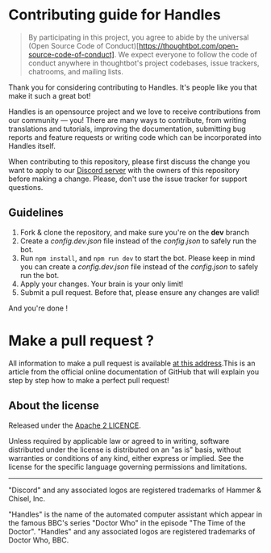 # Contributing guide for Handles

> By participating in this project, you agree to abide by the universal (Open Source Code of Conduct)[https://thoughtbot.com/open-source-code-of-conduct]. We expect everyone to follow the code of conduct anywhere in thoughtbot's project codebases, issue trackers, chatrooms, and mailing lists.

Thank you for considering contributing to Handles. It's people like you that make it such a great bot!

Handles is an opensource project and we love to receive contributions from our community — you! There are many ways to contribute, from writing translations and tutorials, improving the documentation, submitting bug reports and feature requests or writing code which can be incorporated into Handles itself.

When contributing to this repository, please first discuss the change you want to apply to our [Discord server](https://discord.gg/aYcxRR6) with the owners of this repository before making a change. Please, don't use the issue tracker for support questions. 


## Guidelines

1. Fork & clone the repository, and make sure you're on the **dev** branch
2. Create a *config.dev.json* file instead of the *config.json* to safely run the bot.
3. Run `npm install`, and `npm run dev` to start the bot. Please keep in mind you can create a *config.dev.json* file instead of the *config.json* to safely run the bot.
4. Apply your changes. Your brain is your only limit!
5. Submit a pull request. Before that, please ensure any changes are valid!

And you're done !


# Make a pull request ?

All information to make a pull request is available [at this address](https://help.github.com/articles/creating-a-pull-request/).This is an article from the official online documentation of GitHub that will explain you step by step how to make a perfect pull request!


## About the license

Released under the [Apache 2 LICENCE](LICENSE).

Unless required by applicable law or agreed to in writing, software distributed under the license is distributed on an "as is" basis, without warranties or conditions of any kind, either express or implied. See the license for the specific language governing permissions and limitations.

---

"Discord" and any associated logos are registered trademarks of Hammer & Chisel, Inc.

"Handles" is the name of the automated computer assistant which appear in the famous BBC's series "Doctor Who" in the episode "The Time of the Doctor". "Handles" and any associated logos are registered trademarks of Doctor Who, BBC.
